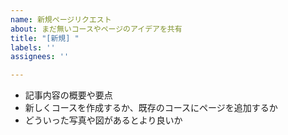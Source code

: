 ```yaml
---
name: 新規ページリクエスト
about: まだ無いコースやページのアイデアを共有
title: "[新規] "
labels: ''
assignees: ''

---
```


* 記事内容の概要や要点
* 新しくコースを作成するか、既存のコースにページを追加するか
* どういった写真や図があるとより良いか

